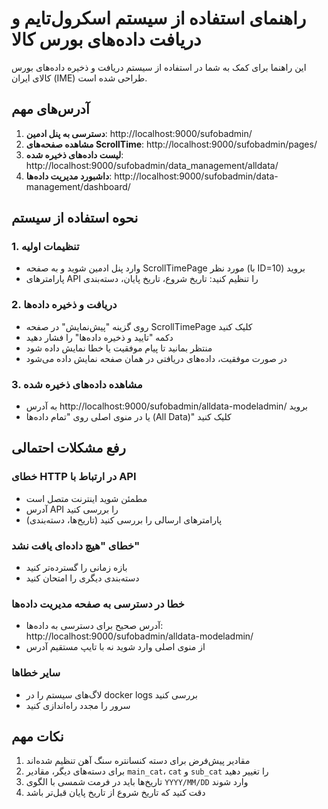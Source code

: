 # راهنمای استفاده از سیستم اسکرول‌تایم و دریافت داده‌های بورس کالا

این راهنما برای کمک به شما در استفاده از سیستم دریافت و ذخیره داده‌های بورس کالای ایران (IME) طراحی شده است.

## آدرس‌های مهم

1. **دسترسی به پنل ادمین**: http://localhost:9000/sufobadmin/
2. **مشاهده صفحه‌های ScrollTime**: http://localhost:9000/sufobadmin/pages/
3. **لیست داده‌های ذخیره شده**: http://localhost:9000/sufobadmin/data_management/alldata/
4. **داشبورد مدیریت داده‌ها**: http://localhost:9000/sufobadmin/data-management/dashboard/

## نحوه استفاده از سیستم

### 1. تنظیمات اولیه
- وارد پنل ادمین شوید و به صفحه ScrollTimePage مورد نظر (با ID=10) بروید
- پارامترهای API را تنظیم کنید: تاریخ شروع، تاریخ پایان، دسته‌بندی

### 2. دریافت و ذخیره داده‌ها
- روی گزینه "پیش‌نمایش" در صفحه ScrollTimePage کلیک کنید
- دکمه "تایید و ذخیره داده‌ها" را فشار دهید
- منتظر بمانید تا پیام موفقیت یا خطا نمایش داده شود
- در صورت موفقیت، داده‌های دریافتی در همان صفحه نمایش داده می‌شود

### 3. مشاهده داده‌های ذخیره شده
- به آدرس http://localhost:9000/sufobadmin/alldata-modeladmin/ بروید
- یا در منوی اصلی روی "تمام داده‌ها (All Data)" کلیک کنید

## رفع مشکلات احتمالی

### خطای HTTP در ارتباط با API
- مطمئن شوید اینترنت متصل است
- آدرس API را بررسی کنید
- پارامترهای ارسالی را بررسی کنید (تاریخ‌ها، دسته‌بندی)

### خطای "هیچ داده‌ای یافت نشد"
- بازه زمانی را گسترده‌تر کنید
- دسته‌بندی دیگری را امتحان کنید

### خطا در دسترسی به صفحه مدیریت داده‌ها
- آدرس صحیح برای دسترسی به داده‌ها: http://localhost:9000/sufobadmin/alldata-modeladmin/
- از منوی اصلی وارد شوید نه با تایپ مستقیم آدرس

### سایر خطاها
- لاگ‌های سیستم را در docker logs بررسی کنید
- سرور را مجدد راه‌اندازی کنید

## نکات مهم
1. مقادیر پیش‌فرض برای دسته کنسانتره سنگ آهن تنظیم شده‌اند
2. برای دسته‌های دیگر، مقادیر `main_cat`، `cat` و `sub_cat` را تغییر دهید
3. تاریخ‌ها باید در فرمت شمسی با الگوی `YYYY/MM/DD` وارد شوند
4. دقت کنید که تاریخ شروع از تاریخ پایان قبل‌تر باشد
